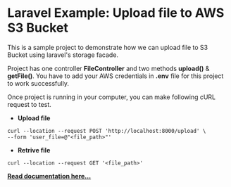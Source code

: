 
# Laravel Example: Upload file to AWS S3 Bucket

This is a sample project to demonstrate how we can upload file to S3 Bucket using laravel's storage facade.

Project has one controller **FileController** and two methods **upload()** & **getFile()**. You have to add your AWS credentials in **.env** file for this project to work successfully.

Once project is running in your computer, you can make following cURL request to test.

* **Upload file**

```
curl --location --request POST 'http://localhost:8000/upload' \
--form 'user_file=@"<file_path>"'
```

* **Retrive file**

```
curl --location --request GET '<file_path>'
```

**[Read documentation here...]("https://codershandbook.com/how-to-upload-file-to-s3-bucket-in-laravel")**

